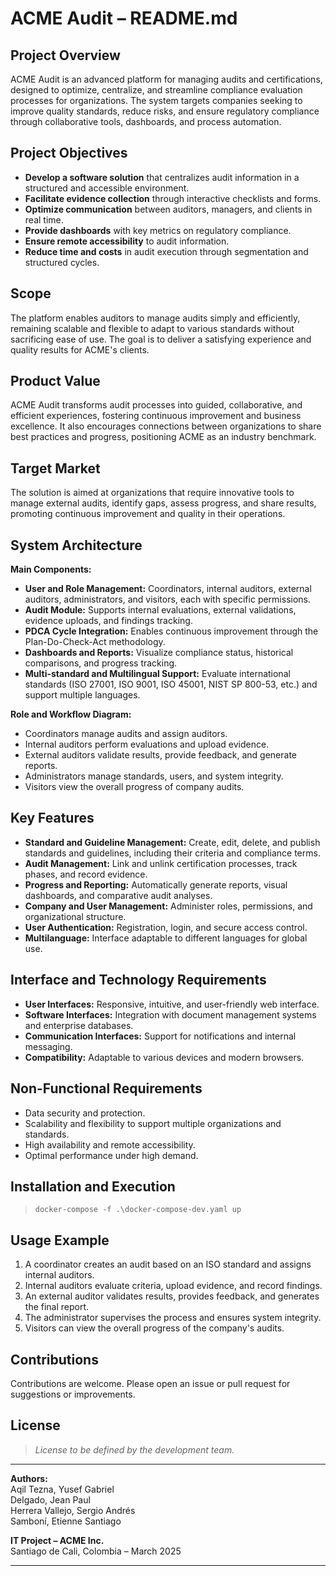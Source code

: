 # ACME Audit – README.md

## Project Overview

ACME Audit is an advanced platform for managing audits and certifications, designed to optimize, centralize, and streamline compliance evaluation processes for organizations. The system targets companies seeking to improve quality standards, reduce risks, and ensure regulatory compliance through collaborative tools, dashboards, and process automation.

## Project Objectives

- **Develop a software solution** that centralizes audit information in a structured and accessible environment.
- **Facilitate evidence collection** through interactive checklists and forms.
- **Optimize communication** between auditors, managers, and clients in real time.
- **Provide dashboards** with key metrics on regulatory compliance.
- **Ensure remote accessibility** to audit information.
- **Reduce time and costs** in audit execution through segmentation and structured cycles.

## Scope

The platform enables auditors to manage audits simply and efficiently, remaining scalable and flexible to adapt to various standards without sacrificing ease of use. The goal is to deliver a satisfying experience and quality results for ACME's clients.

## Product Value

ACME Audit transforms audit processes into guided, collaborative, and efficient experiences, fostering continuous improvement and business excellence. It also encourages connections between organizations to share best practices and progress, positioning ACME as an industry benchmark.

## Target Market

The solution is aimed at organizations that require innovative tools to manage external audits, identify gaps, assess progress, and share results, promoting continuous improvement and quality in their operations.

## System Architecture

**Main Components:**
- **User and Role Management:** Coordinators, internal auditors, external auditors, administrators, and visitors, each with specific permissions.
- **Audit Module:** Supports internal evaluations, external validations, evidence uploads, and findings tracking.
- **PDCA Cycle Integration:** Enables continuous improvement through the Plan-Do-Check-Act methodology.
- **Dashboards and Reports:** Visualize compliance status, historical comparisons, and progress tracking.
- **Multi-standard and Multilingual Support:** Evaluate international standards (ISO 27001, ISO 9001, ISO 45001, NIST SP 800-53, etc.) and support multiple languages.

**Role and Workflow Diagram:**
- Coordinators manage audits and assign auditors.
- Internal auditors perform evaluations and upload evidence.
- External auditors validate results, provide feedback, and generate reports.
- Administrators manage standards, users, and system integrity.
- Visitors view the overall progress of company audits.

## Key Features

- **Standard and Guideline Management:** Create, edit, delete, and publish standards and guidelines, including their criteria and compliance terms.
- **Audit Management:** Link and unlink certification processes, track phases, and record evidence.
- **Progress and Reporting:** Automatically generate reports, visual dashboards, and comparative audit analyses.
- **Company and User Management:** Administer roles, permissions, and organizational structure.
- **User Authentication:** Registration, login, and secure access control.
- **Multilanguage:** Interface adaptable to different languages for global use.

## Interface and Technology Requirements

- **User Interfaces:** Responsive, intuitive, and user-friendly web interface.
- **Software Interfaces:** Integration with document management systems and enterprise databases.
- **Communication Interfaces:** Support for notifications and internal messaging.
- **Compatibility:** Adaptable to various devices and modern browsers.

## Non-Functional Requirements

- Data security and protection.
- Scalability and flexibility to support multiple organizations and standards.
- High availability and remote accessibility.
- Optimal performance under high demand.

## Installation and Execution

> `docker-compose -f .\docker-compose-dev.yaml up`

## Usage Example

1. A coordinator creates an audit based on an ISO standard and assigns internal auditors.
2. Internal auditors evaluate criteria, upload evidence, and record findings.
3. An external auditor validates results, provides feedback, and generates the final report.
4. The administrator supervises the process and ensures system integrity.
5. Visitors can view the overall progress of the company's audits.

## Contributions

Contributions are welcome. Please open an issue or pull request for suggestions or improvements.

## License

> *License to be defined by the development team.*

---

**Authors:**  
Aqil Tezna, Yusef Gabriel  
Delgado, Jean Paul  
Herrera Vallejo, Sergio Andrés  
Samboní, Etienne Santiago

**IT Project – ACME Inc.**  
Santiago de Cali, Colombia – March 2025

---
